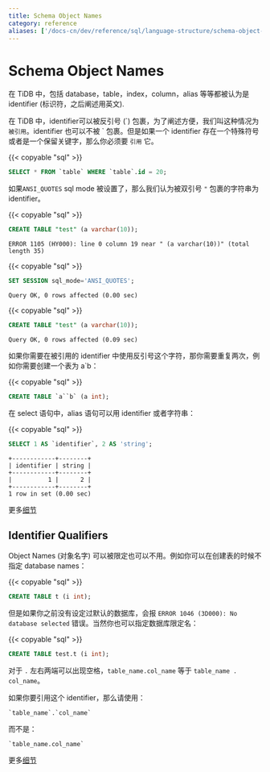 ```yaml
---
title: Schema Object Names
category: reference
aliases: ['/docs-cn/dev/reference/sql/language-structure/schema-object-names/']
---
```


# Schema Object Names

在 TiDB 中，包括 database，table，index，column，alias 等等都被认为是 identifier (标识符，之后阐述用英文).

在 TiDB 中，identifier可以被反引号 (\`) 包裹，为了阐述方便，我们叫这种情况为 `被引用`。identifier 也可以不被 \` 包裹。但是如果一个 identifier 存在一个特殊符号或者是一个保留关键字，那么你必须要 `引用` 它。

{{< copyable "sql" >}}

```sql
SELECT * FROM `table` WHERE `table`.id = 20;
```

如果`ANSI_QUOTES` sql mode 被设置了，那么我们认为被双引号 `"` 包裹的字符串为 identifier。

{{< copyable "sql" >}}

```sql
CREATE TABLE "test" (a varchar(10));
```

```
ERROR 1105 (HY000): line 0 column 19 near " (a varchar(10))" (total length 35)
```

{{< copyable "sql" >}}

```sql
SET SESSION sql_mode='ANSI_QUOTES';
```

```
Query OK, 0 rows affected (0.00 sec)
```

{{< copyable "sql" >}}

```sql
CREATE TABLE "test" (a varchar(10));
```

```
Query OK, 0 rows affected (0.09 sec)
```

如果你需要在被引用的 identifier 中使用反引号这个字符，那你需要重复两次，例如你需要创建一个表为 a`b：

{{< copyable "sql" >}}

```sql
CREATE TABLE `a``b` (a int);
```

在 select 语句中，alias 语句可以用 identifier 或者字符串：

{{< copyable "sql" >}}

```sql
SELECT 1 AS `identifier`, 2 AS 'string';
```

```
+------------+--------+
| identifier | string |
+------------+--------+
|          1 |      2 |
+------------+--------+
1 row in set (0.00 sec)
```

更多[细节](https://dev.mysql.com/doc/refman/5.7/en/identifiers.html)

## Identifier Qualifiers

Object Names (对象名字) 可以被限定也可以不用。例如你可以在创建表的时候不指定 database names：

{{< copyable "sql" >}}

```sql
CREATE TABLE t (i int);
```

但是如果你之前没有设定过默认的数据库，会报 `ERROR 1046 (3D000): No database selected` 错误。当然你也可以指定数据库限定名：

{{< copyable "sql" >}}

```sql
CREATE TABLE test.t (i int);
```

对于 `.` 左右两端可以出现空格，`table_name.col_name` 等于 `table_name . col_name`。

如果你要引用这个 identifier，那么请使用：

```
`table_name`.`col_name`
```

而不是：

```
`table_name.col_name`
```

更多[细节](https://dev.mysql.com/doc/refman/5.7/en/identifier-qualifiers.html)
